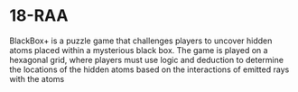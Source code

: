 # 18-RAA
BlackBox+ is a puzzle game that challenges players to uncover hidden atoms placed within a mysterious black box. The game is played on a hexagonal grid, where players must use logic and deduction to determine the locations of the hidden atoms based on the interactions of emitted rays with the atoms

